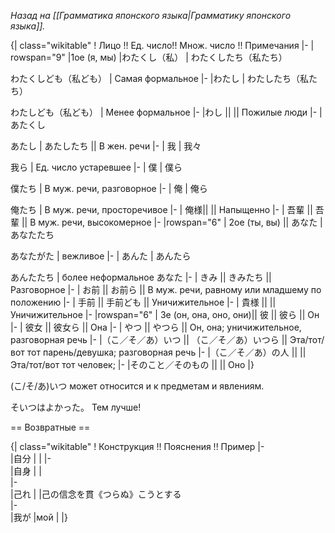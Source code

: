 <i>Назад на [[Грамматика японского языка|Грамматику японского языка]].</i>

{| class="wikitable"
! Лицо !! Ед. число!! Множ. число !! Примечания
|-
| rowspan="9" |1ое (я, мы)
|わたくし（私）
|
わたくしたち（私たち）
 
わたくしども（私ども）
| Самая формальное
|-
|わたし 
| 
わたしたち（私たち）

わたしども（私ども） 
| Менее формальное
|-
|わし ||  || Пожилые люди
|-
|
あたくし

あたし 
| あたしたち  || В жен. речи
|-
| 我 
|
我々

我ら 
| Ед. число устаревшее
|-
| 僕 
|
僕ら

僕たち 
| В муж. речи, разговорное
|-
| 俺 
|
俺ら

俺たち 
| В муж. речи, просторечивое
|-
| 俺様|| || Напыщенно
|-
| 吾輩 ||  吾輩 || В муж. речи, высокомерное
|-
|rowspan="6" | 2ое (ты, вы) || あなた 
| 
あなたたち

あなたがた 
| вежливое
|-
|
あんた 
| 
あんたら

あんたたち 
| более неформальное あなた 
|-
| きみ || きみたち || Разговорное
|-
| お前 || お前ら || В муж. речи, равному или младшему по положению
|-
| 手前	|| 手前ども || Уничижительное
|-
| 貴様	|| || Уничижительное
|-
|rowspan="6" | 3е (он, она, оно, они)|| 彼 || 彼ら || Он
|-
| 彼女 || 彼女ら || Она
|-
| やつ || やつら || Он, она; уничижительное, разговорная речь
|-
|（こ／そ／あ）いつ || （こ／そ／あ）いつら ||  Эта/тот/вот тот парень/девушка; разговорная речь
|-
|（こ／そ／あ）の人 ||    || Эта/тот/вот тот человек;
|-
|そのこと／そのもの ||    || Оно
|}

(こ/そ/あ)いつ может относится и к предметам и явлениям.

そいつはよかった。	Тем лучше!
		
== Возвратные ==

{| class="wikitable"
! Конструкция  !! Пояснения !! Пример
|-			
|自分
|
|
|-		
|自身
|
|	
|-		
|己れ
|
|己の信念を貫《つらぬ》こうとする		
|-			
|我が
|мой
|
|}

